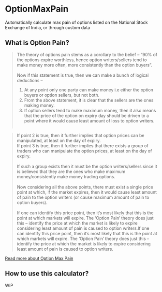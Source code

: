 # OptionMaxPain

Automatically calculate max pain of options listed on the National Stock Exchange of India, or through custom data

## What is Option Pain?

> The theory of options pain stems as a corollary to the belief – “90% of the options expire worthless, hence option writers/sellers tend to make money more often, more consistently than the option buyers”.<br><br>
Now if this statement is true, then we can make a bunch of logical deductions –<br>
>1) At any point only one party can make money i.e either the option buyers or option sellers, but not both.
>2) From the above statement, it is clear that the sellers are the ones making money.
>3) If option sellers tend to make maximum money, then it also means that the price of the option on expiry day should be driven to a point where it would cause least amount of loss to option writers.<br><br>

>If point 2 is true, then it further implies that option prices can be manipulated, at least on the day of expiry.<br>
If point 3 is true, then it further implies that there exists a group of traders who can manipulate the option prices, at least on the day of expiry.<br><br>
If such a group exists then it must be the option writers/sellers since it is believed that they are the ones who make maximum money/consistently make money trading options.<br><br>
Now considering all the above points, there must exist a single price point at which, if the market expires, then it would cause least amount of pain to the option writers (or cause maximum amount of pain to option buyers).<br><br>
If one can identify this price point, then it’s most likely that this is the point at which markets will expire. The ‘Option Pain’ theory does just this – identify the price at which the market is likely to expire considering least amount of pain is caused to option writers.If one can identify this price point, then it’s most likely that this is the point at which markets will expire. The ‘Option Pain’ theory does just this – identify the price at which the market is likely to expire considering least amount of pain is caused to option writers.

[Read more about Option Max Pain](https://zerodha.com/varsity/chapter/max-pain-pcr-ratio/ "Read more about Option Max Pain")

## How to use this calculator?
WIP
